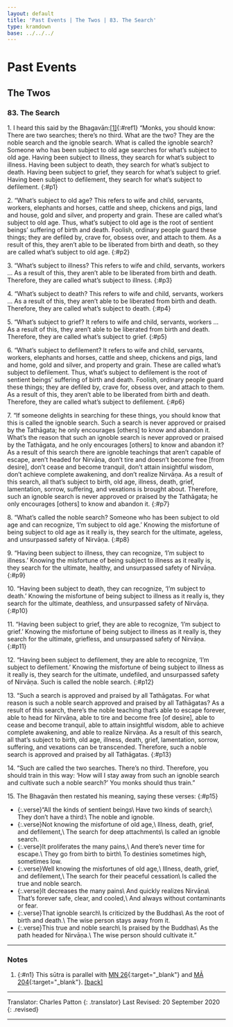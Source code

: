 ```yaml
---
layout: default
title: 'Past Events | The Twos | 83. The Search'
type: kramdown
base: ../../../
---
```


# Past Events
## The Twos
### 83. The Search

1\. I heard this said by the Bhagavān:[\[1\]](#n1){:#ref1} “Monks, you should know: There are two searches; there’s no third. What are the two? They are the noble search and the ignoble search. What is called the ignoble search? Someone who has been subject to old age searches for what’s subject to old age. Having been subject to illness, they search for what’s subject to illness. Having been subject to death, they search for what’s subject to death. Having been subject to grief, they search for what’s subject to grief. Having been subject to defilement, they search for what’s subject to defilement.
{:#p1}

2\. “What’s subject to old age? This refers to wife and child, servants, workers, elephants and horses, cattle and sheep, chickens and pigs, land and house, gold and silver, and property and grain. These are called what’s subject to old age. Thus, what’s subject to old age is the root of sentient beings’ suffering of birth and death. Foolish, ordinary people guard these things; they are defiled by, crave for, obsess over, and attach to them. As a result of this, they aren’t able to be liberated from birth and death, so they are called what’s subject to old age.
{:#p2}

3\. “What’s subject to illness? This refers to wife and child, servants, workers … As a result of this, they aren’t able to be liberated from birth and death. Therefore, they are called what’s subject to illness.
{:#p3}

4\. “What’s subject to death? This refers to wife and child, servants, workers … As a result of this, they aren’t able to be liberated from birth and death. Therefore, they are called what’s subject to death.
{:#p4}

5\. “What’s subject to grief? It refers to wife and child, servants, workers … As a result of this, they aren’t able to be liberated from birth and death. Therefore, they are called what’s subject to grief.
{:#p5}

6\. “What’s subject to defilement? It refers to wife and child, servants, workers, elephants and horses, cattle and sheep, chickens and pigs, land and home, gold and silver, and property and grain. These are called what’s subject to defilement. Thus, what’s subject to defilement is the root of sentient beings’ suffering of birth and death. Foolish, ordinary people guard these things; they are defiled by, crave for, obsess over, and attach to them. As a result of this, they aren’t able to be liberated from birth and death. Therefore, they are called what’s subject to defilement.
{:#p6}

7\. “If someone delights in searching for these things, you should know that this is called the ignoble search. Such a search is never approved or praised by the Tathāgata; he only encourages [others] to know and abandon it. What’s the reason that such an ignoble search is never approved or praised by the Tathāgata, and he only encourages [others] to know and abandon it? As a result of this search there are ignoble teachings that aren’t capable of escape, aren’t headed for Nirvāṇa, don’t tire and doesn’t become free [from desire], don’t cease and become tranquil, don’t attain insightful wisdom, don’t achieve complete awakening, and don’t realize Nirvāṇa. As a result of this search, all that’s subject to birth, old age, illness, death, grief, lamentation, sorrow, suffering, and vexations is brought about. Therefore, such an ignoble search is never approved or praised by the Tathāgata; he only encourages [others] to know and abandon it.
{:#p7}

8\. “What’s called the noble search? Someone who has been subject to old age and can recognize, ‘I’m subject to old age.’ Knowing the misfortune of being subject to old age as it really is, they search for the ultimate, ageless, and unsurpassed safety of Nirvāṇa.
{:#p8}

9\. “Having been subject to illness, they can recognize, ‘I’m subject to illness.’ Knowing the misfortune of being subject to illness as it really is, they search for the ultimate, healthy, and unsurpassed safety of Nirvāṇa.
{:#p9}

10\. “Having been subject to death, they can recognize, ‘I’m subject to death.’ Knowing the misfortune of being subject to illness as it really is, they search for the ultimate, deathless, and unsurpassed safety of Nirvāṇa.
{:#p10}

11\. “Having been subject to grief, they are able to recognize, ‘I’m subject to grief.’ Knowing the misfortune of being subject to illness as it really is, they search for the ultimate, griefless, and unsurpassed safety of Nirvāṇa.
{:#p11}

12\. “Having been subject to defilement, they are able to recognize, ‘I’m subject to defilement.’ Knowing the misfortune of being subject to illness as it really is, they search for the ultimate, undefiled, and unsurpassed safety of Nirvāṇa. Such is called the noble search.
{:#p12}

13\. “Such a search is approved and praised by all Tathāgatas. For what reason is such a noble search approved and praised by all Tathāgatas? As a result of this search, there’s the noble teaching that’s able to escape forever, able to head for Nirvāṇa, able to tire and become free [of desire], able to cease and become tranquil, able to attain insightful wisdom, able to achieve complete awakening, and able to realize Nirvāṇa. As a result of this search, all that’s subject to birth, old age, illness, death, grief, lamentation, sorrow, suffering, and vexations can be transcended. Therefore, such a noble search is approved and praised by all Tathāgatas.
{:#p13}

14\. “Such are called the two searches. There’s no third. Therefore, you should train in this way: ‘How will I stay away from such an ignoble search and cultivate such a noble search?’ You monks should thus train.”

15\. The Bhagavān then restated his meaning, saying these verses:
{:#p15}

* {:.verse}“All the kinds of sentient beings\\
Have two kinds of search;\\
They don’t have a third:\\
The noble and ignoble.
* {:.verse}Not knowing the misfortune of old age,\\
Illness, death, grief, and defilement,\\
The search for deep attachments\\
Is called an ignoble search.
* {:.verse}It proliferates the many pains,\\
And there’s never time for escape.\\
They go from birth to birth\\
To destinies sometimes high, sometimes low.
* {:.verse}Well knowing the misfortunes of old age,\\
Illness, death, grief, and defilement,\\
The search for their peaceful cessation\\
Is called the true and noble search.
* {:.verse}It decreases the many pains\\
And quickly realizes Nirvāṇa\\
That’s forever safe, clear, and cooled,\\
And always without contaminants or fear.
* {:.verse}That ignoble search\\
Is criticized by the Buddhas\\
As the root of birth and death.\\
The wise person stays away from it.
* {:.verse}This true and noble search\\
Is praised by the Buddhas\\
As the path headed for Nirvāṇa.\\
The wise person should cultivate it.”

---

### Notes

1. {:#n1} This sūtra is parallel with [MN 26](https://suttacentral.net/mn26){:target="_blank"} and [MĀ 204](../../../02_madhyama/05_Last/17_Potalaka/MA_204.html){:target="_blank"}. [\[back\]](#ref1)

---

Translator: Charles Patton
{: .translator}
Last Revised: 20 September 2020
{: .revised}

---